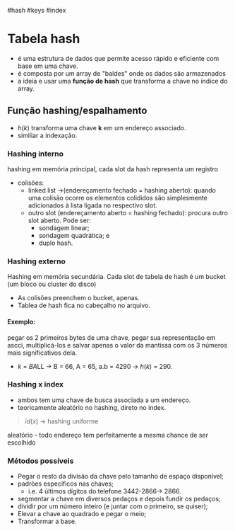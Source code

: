 #hash #keys #index
# Tabela hash
- é uma estrutura de dados que permite acesso rápido e eficiente com base em uma chave.
- é composta por um array de "baldes" onde os dados são armazenados
- a ideia e usar uma **função de hash** que transforma a chave no indice do array.

## Função hashing/espalhamento
- $h(k)$ transforma uma chave **k** em um endereço associado.
- similiar a indexação.

### Hashing interno
hashing em memória principal, cada slot da hash representa um registro
- colisões:
	- linked list ->(endereçamento fechado = hashing aberto): quando uma colisão ocorre os elementos colididos são simplesmente adicionados à lista ligada no respectivo slot.
	- outro slot (endereçamento aberto = hashing fechado):  procura outro slot aberto. Pode ser:
		- sondagem linear;
		- sondagem quadrática; e
		- duplo hash.
### Hashing externo
Hashing em memória secundária. Cada slot de tabela de hash é um bucket (um bloco ou cluster do disco)
- As colisões preenchem o bucket, apenas. 
- Tablea de hash fica no cabeçalho no arquivo.
#### Exemplo:
pegar os 2 primeiros bytes de uma chave, pegar sua representação em ascci, multiplicá-los e salvar apenas o valor da mantissa com os 3 números mais significativos dela.
- $k$ = *BA*LL -> B = 66, A = 65, a.b = 4290 -> $h(k)$ = 290.  
### Hashing x index
- ambos tem uma chave de busca associada a um endereço.
- teoricamente aleatório no hashing, direto no index.
> $id(x)$ -> hashing uniforme

aleatório - todo endereço tem perfeitamente a mesma chance de ser escolhido

### Métodos possíveis
- Pegar o resto da divisão da chave pelo tamanho de espaço disponível;
- padrões específicos nas chaves;
	- i.e. 4 últimos dígitos do telefone 3442-2866-> 2866.
- segmentar a chave em diversos pedaços e depois fundir os pedaços;
- dividir por um número inteiro (e juntar com o primeiro, se quiser);
- Elevar a chave ao quadrado e pegar o meio;
- Transformar a base.
